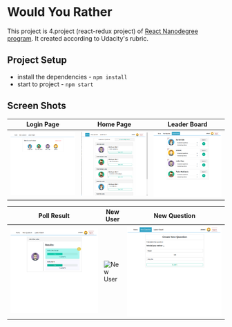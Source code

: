 # Would You Rather

This project is 4.project (react-redux project) of [React Nanodegree program](https://www.udacity.com/course/react-nanodegree--nd019). It created according to Udacity's rubric.

## Project Setup

- install the dependencies - `npm install`
- start to project - `npm start`

## Screen Shots

| Login Page                                                                                        | Home Page                                                                                       | Leader Board                                                                                          |
| ------------------------------------------------------------------------------------------------- | ----------------------------------------------------------------------------------------------- | ----------------------------------------------------------------------------------------------------- |
| ![Login Page](https://github.com/ahmetsametoglu/u-project-4/blob/master/doc-image/Login_Page.png) | ![Home Page](https://github.com/ahmetsametoglu/u-project-4/blob/master/doc-image/Home_Page.png) | ![Leader Board](https://github.com/ahmetsametoglu/u-project-4/blob/master/doc-image/Leader_Board.png) |

| Poll Result                                                                                         | New User                                                                            | New Question                                                                                          |
| --------------------------------------------------------------------------------------------------- | ----------------------------------------------------------------------------------- | ----------------------------------------------------------------------------------------------------- |
| ![Poll Result](https://github.com/ahmetsametoglu/u-project-4/blob/master/doc-image/Poll_Result.png) | ![New User](https://github.com/ahmetsametoglu/u-project-4/blob/master/New_User.png) | ![New Question](https://github.com/ahmetsametoglu/u-project-4/blob/master/doc-image/New_Question.png) |
